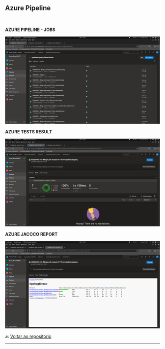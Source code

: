 ## Azure Pipeline
<br />

**AZURE PIPELINE - JOBS**
<br />

![AZURE PIPELINE](../projeto_da_disciplina/imgs/AZURE_PIPELINE/AZURE_01.png "AZURE PIPELINE")

**AZURE TESTS RESULT**
<br />

![AZURE TESTS RESULT](../projeto_da_disciplina/imgs/AZURE_PIPELINE/AZURE_02.png "AZURE TESTS RESULT")

**AZURE JACOCO REPORT**
<br />

![AZURE JACOCO REPORT](../projeto_da_disciplina/imgs/AZURE_PIPELINE/AZURE_03.png "AZURE JACOCO REPORT")

🔙 [Voltar ao repositório](https://github.com/npalleta/Spring-Demo-Infnet)

---